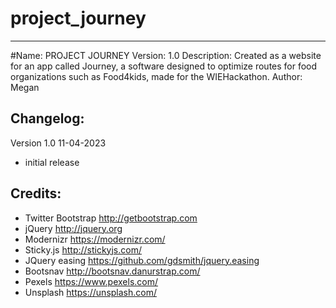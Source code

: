 # project_journey
-----------------------
#Name: 	PROJECT JOURNEY
Version: 	1.0
Description:  Created as a website for an app called Journey, a software designed to optimize routes for food organizations such as Food4kids, made for the WIEHackathon.
Author: 	Megan

Changelog:
-----------------------
Version 1.0 11-04-2023
- initial release 


Credits:
-----------------------
- Twitter Bootstrap http://getbootstrap.com
- jQuery http://jquery.org
- Modernizr https://modernizr.com/
- Sticky.js http://stickyjs.com/
- JQuery easing https://github.com/gdsmith/jquery.easing
- Bootsnav http://bootsnav.danurstrap.com/
- Pexels https://www.pexels.com/
- Unsplash https://unsplash.com/
